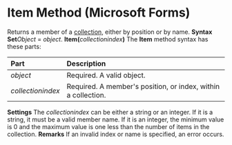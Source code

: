 
# Item Method (Microsoft Forms)



Returns a member of a [collection](b8bdf64f-5920-1ae9-16d0-b26d09524a30.md), either by position or by name.
 **Syntax**
 **Set**_Object_ = _object_. **Item(**_collectionindex_**)**
The  **Item** method syntax has these parts:


|**Part**|**Description**|
|:-----|:-----|
| _object_|Required. A valid object.|
| _collectionindex_|Required. A member's position, or index, within a collection.|
 **Settings**
The  _collectionindex_ can be either a string or an integer. If it is a string, it must be a valid member name. If it is an integer, the minimum value is 0 and the maximum value is one less than the number of items in the collection.
 **Remarks**
If an invalid index or name is specified, an error occurs.
